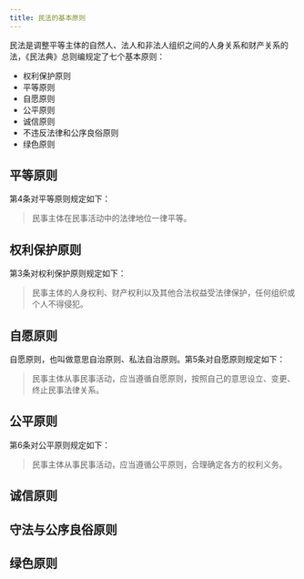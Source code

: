 ```yaml
---
title: 民法的基本原则
---
```


民法是调整平等主体的自然人、法人和非法人组织之间的人身关系和财产关系的法，《民法典》总则编规定了七个基本原则：

- 权利保护原则
- 平等原则
- 自愿原则
- 公平原则
- 诚信原则
- 不违反法律和公序良俗原则
- 绿色原则

## 平等原则

第4条对平等原则规定如下：

> 民事主体在民事活动中的法律地位一律平等。

## 权利保护原则

第3条对权利保护原则规定如下：

> 民事主体的人身权利、财产权利以及其他合法权益受法律保护，任何组织或个人不得侵犯。

## 自愿原则

自愿原则，也叫做意思自治原则、私法自治原则。第5条对自愿原则规定如下：

> 民事主体从事民事活动，应当遵循自愿原则，按照自己的意思设立、变更、终止民事法律关系。

## 公平原则

第6条对公平原则规定如下：

> 民事主体从事民事活动，应当遵循公平原则，合理确定各方的权利义务。

## 诚信原则


## 守法与公序良俗原则


## 绿色原则


